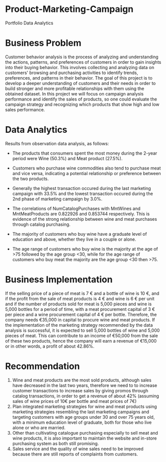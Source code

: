# Product-Marketing-Campaign
Portfolio Data Analytics

# Business Problem
Customer behavior analysis is the process of analyzing and understanding the actions, patterns, and preferences of customers in order to gain insights into their buying behavior. This involves collecting and analyzing data on customers' browsing and purchasing activities to identify trends, preferences, and patterns in their behavior. The goal of this project is to develop a deeper understanding of customers and their needs in order to build stronger and more profitable relationships with them using the obtained dataset. In this project we will focus on campaign analysis performance and identify the sales of products, so one could evaluate the campaign strategy and recognizing which products that show high and low sales performance.

# Data Analytics

Results from observation data analysis, as follows:
* The products that consumers spent the most money during the 2-year period were Wine (50.3%) and Meat product (27.5%).

* Customers who purchase wine commodities also tend to purchase meat and vice versa, indicating a potential relationship or preference between the two products.

* Generally the highest transaction occured during the last marketing campaign with 33.5% and the lowest transaction occured during the 2nd phase of marketing campaign by 3.0%.

* The correlations of NumCatalogPurchases with MntWines and MntMeatProducts are 0.822926 and 0.853744 respectively. This is evidence of the strong relationship between wine and meat purchases through catalog purchasing.

* The majority of customers who buy wine have a graduate level of education and above, whether they live in a couple or alone.

* The age range of customers who buy wine is the majority at the age of >75 followed by the age group <30, while for the age range of customers who buy meat the majority are the age group <30 then >75.

# Business Implementation
If the selling price of a piece of meat is 7 € and a bottle of wine is 10 €, and if the profit from the sale of meat products is 4 € and wine is 6 € per unit and if the number of products sold for meat is 5,000 pieces and wine is 5,000 bottles for a period of time, with a meat procurement capital of 3 € per piece and a wine procurement capital of 4 € per bottle. Therefore, the company needs €35,000 in capital to procure wine and meat products. If the implementation of the marketing strategy recommended by the data analysis is successful, it is expected to sell 5,000 bottles of wine and 5,000 pieces of meat. This can contribute to an income of €50,000 from the sale of these two products, hence the company will earn a revenue of €15,000 or in other words, a profit of about 42.86%.


# Recommendation

1. Wine and meat products are the most sold products, although sales have decreased in the last two years, therefore we need to to increase customer transactions to increase sales by giving promos through catalog transactions, in order to get a revenue of about 42% (assuming sales of wine prices of 10€ per bottle and meat prices of 7€)
2. Plan integrated marketing strategies for wine and meat products using marketing strategies resembling the last marketing campaigns and targeting customers with age groups under 30 and over 75 years old, with a minimum education level of graduate, both for those who live alone or who are married.
3. Other than cultivating catalogue purchasing especially to sell meat and wine products, it is also important to maintain the website and in-store purchasing system as both still promising.
4. Sales service and the quality of wine sales need to be improved because there are still reports of complaints from customers.
